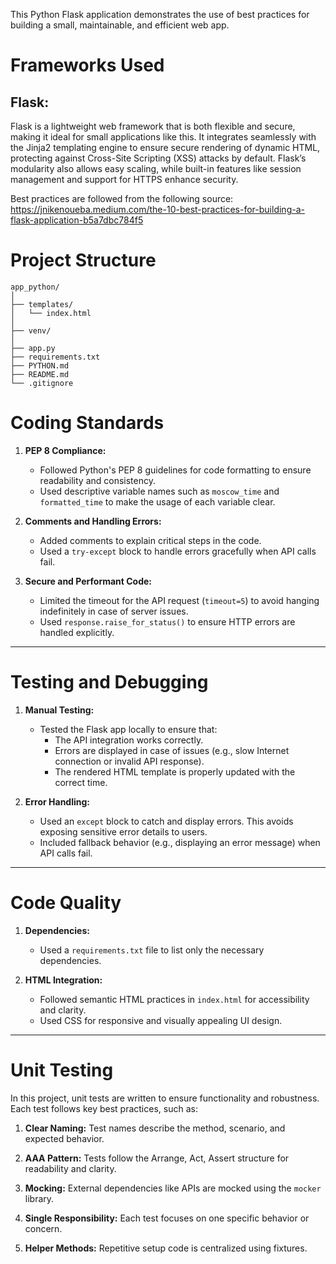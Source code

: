 This Python Flask application demonstrates the use of best practices for building a small, maintainable, and efficient web app.

# Frameworks Used


## Flask:
Flask is a lightweight web framework that is both flexible and secure, making it ideal for small applications like this. It integrates seamlessly with the Jinja2 templating engine to ensure secure rendering of dynamic HTML, protecting against Cross-Site Scripting (XSS) attacks by default. Flask’s modularity also allows easy scaling, while built-in features like session management and support for HTTPS enhance security.

Best practices are followed from the following source: https://jnikenoueba.medium.com/the-10-best-practices-for-building-a-flask-application-b5a7dbc784f5

# Project Structure
```
app_python/
│
├── templates/
│   └── index.html   
│
├── venv/
│
├── app.py
├── requirements.txt
├── PYTHON.md
├── README.md
└── .gitignore
```

# Coding Standards

1. **PEP 8 Compliance:**
   - Followed Python's PEP 8 guidelines for code formatting to ensure readability and consistency.
   - Used descriptive variable names such as `moscow_time` and `formatted_time` to make the usage of each variable clear.
   
2. **Comments and Handling Errors:**
   - Added comments to explain critical steps in the code.
   - Used a `try-except` block to handle errors gracefully when API calls fail.

3. **Secure and Performant Code:**
   - Limited the timeout for the API request (`timeout=5`) to avoid hanging indefinitely in case of server issues.
   - Used `response.raise_for_status()` to ensure HTTP errors are handled explicitly.

---

# Testing and Debugging

1. **Manual Testing:**
   - Tested the Flask app locally to ensure that:
     - The API integration works correctly.
     - Errors are displayed in case of issues (e.g., slow Internet connection or invalid API response).
     - The rendered HTML template is properly updated with the correct time.

2. **Error Handling:**
   - Used an `except` block to catch and display errors. This avoids exposing sensitive error details to users.
   - Included fallback behavior (e.g., displaying an error message) when API calls fail.

---

# Code Quality

1. **Dependencies:**
   - Used a `requirements.txt` file to list only the necessary dependencies.


2. **HTML Integration:**
   - Followed semantic HTML practices in `index.html` for accessibility and clarity.
   - Used CSS for responsive and visually appealing UI design.

---

# Unit Testing

In this project, unit tests are written to ensure functionality and robustness. Each test follows key best practices, such as:

1. **Clear Naming:**
Test names describe the method, scenario, and expected behavior.

2. **AAA Pattern:**
Tests follow the Arrange, Act, Assert structure for readability and clarity.

3. **Mocking:**
External dependencies like APIs are mocked using the ```mocker``` library.

4. **Single Responsibility:**
Each test focuses on one specific behavior or concern.

5. **Helper Methods:**
Repetitive setup code is centralized using fixtures.